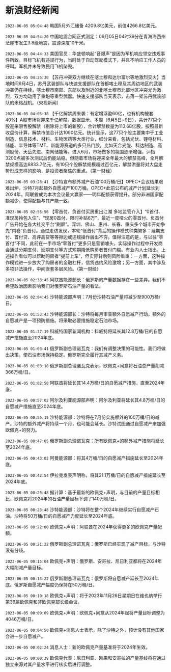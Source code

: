 # 新浪财经新闻
`2023-06-05 05:04:48` 韩国5月外汇储备 4209.8亿美元，前值4266.8亿美元。

`2023-06-05 04:54:20` 中国地震台网正式测定：06月05日04时39分在青海海西州茫崖市发生3.8级地震，震源深度10千米。

`2023-06-05 04:44:33` 美国官员：华盛顿响起“音爆声”是因为军机响应领空违规事件所致。目标飞机有违规行为，当时处于自动驾驶模式下，并且不响应工作人员的呼叫。军机并未导致民用飞机坠毁。

`2023-06-05 04:25:30` 【苏丹冲突双方继续在喀土穆和达尔富尔等地激烈交火】当地时间6月4日，苏丹武装部队与快速支援部队在首都喀土穆及其周边地区的武装冲突仍在持续，喀土穆市南部、东部以及附近的北喀土穆市北部地区冲突尤为激烈，双方均动用了重炮等重型武器。快速支援部队当天表示，击落一架苏丹武装部队的米格战机。（央视新闻）

`2023-06-05 04:05:38` 【千亿解禁周来袭：有定增浮盈60亿，也有机构被套40%】A股市场将迎来千亿解禁。数据显示，本周（6月5日~9日），共计77只个股迎来限售股解禁（剔除将上市的新股），合计解禁数量为113.68亿股，按照最新收盘价计算，解禁市值合计达1090亿元。统计显示，这77只个股主要集中于工业制造、信息技术、材料、生物医药等大类行业，细分来看，包括光伏、锂电材料、储能、半导体等TMT、新能源赛道的多只热门股，比如天合光能、科达制造、高测股份、天岳先进、南网储能等。进入6月，市场做多的氛围逐渐增强，沪指3200点被多次测试后仍能站稳。但随着市场将迎来全年最大的解禁高峰，全月解禁规模高达6833.7亿元，有10只个股解禁规模超过百亿元，解禁洪量将对大盘走势形成怎样的影响，是投资者聚焦的重点。（第一财经）

`2023-06-05 03:28:41` 【沙特宣布额外减产石油100万桶/日】OPEC+会议结果艰难出炉。沙特7月起额外自愿减产100万桶。OPEC+此前公布的减产计划延长到2024年。阿联酋成为本次会议最大赢家——明年配额获得提升。部分非洲国家配额减少，使得配额与其产能一致。

`2023-06-05 02:55:56` 【零首付、负首付买房重出江湖 多地监管介入】“0首付、准现房拎包入住”、“现房0首付、限时补贴6万”，最近一度哑火的零首付、负首付广告开始在各大社交平台“刷屏”。深圳、佛山、惠州、长春、重庆多个城市开始争先“内卷”负首付。通过走访发现，本轮“低首付”背后的操作模式种类繁多：延期支付、首付贷、高评高贷等等擦边或违规操作层出不穷。值得注意的是，与以往“零首付”不同，此前在一手市场“零首付”更多只是营销噱头，实际操作过程中开发商会通过分期支付、延期支付等方式短期降低购房者首付门槛。有业内人士指出，上述操作看似可以帮助购房者“提前上车”，但实际背后则风险重重：一方面，这种操作模式进一步放大了购房者的金融杠杆，信贷违约风险激增；另一方面，其中涉及多项非法操作，中间嵌套多层风险。（第一财经）

`2023-06-05 02:33:45` 阿联酋能源部长：俄罗斯的产量数据存在一些差异。我们不希望政治因素影响我们对俄罗斯石油产量的看法。

`2023-06-05 02:04:45` 沙特能源部声明：7月份沙特石油产量将减少至900万桶/日。

`2023-06-05 01:53:43` 沙特能源部长：沙特将每月审查额外自愿减产行动。额外的自愿减产是一项预防措施。将采取必要措施稳定石油市场。

`2023-06-05 01:37:19` 科威特国家新闻机构：科威特将延长其12.8万桶/日的自愿减产措施直至2024年底。

`2023-06-05 01:03:41` 俄罗斯副总理诺瓦克：我们有调整决策的可能性。我们将做出决策，使石油市场保持稳定。俄罗斯完全履行其减产义务。

`2023-06-05 01:03:18` 俄罗斯副总理诺瓦克表示，欧佩克+同意将石油总产量削减366万桶/日。

`2023-06-05 01:02:58` 阿联酋将延长其14.4万桶/日的自愿减产措施，直至2024年底。

`2023-06-05 00:57:02` 阿尔及利亚能源部声明：阿尔及利亚将延长其4.8万桶/日的自愿减产措施直至2024年底。

`2023-06-05 00:55:15` 沙特能源部：沙特将在7月份实施额外的100万桶/日的减产。沙特的额外减产将持续一个月，也可能会延长。沙特试图通过自愿减产来加强欧佩克+的努力。

`2023-06-05 00:47:05` 俄罗斯副总理诺瓦克：所有欧佩克+的额外减产措施将延长至2024年底。

`2023-06-05 00:43:02` 阿曼能源部：将其4万桶/日的自愿减产措施延长至2024年底。

`2023-06-05 00:42:54` 伊拉克发表声明称，将其21.1万桶/日的自愿减产措施延长至2024年底。

`2023-06-05 00:25:48` 据计算：基于最新的欧佩克+声明，与目前的产量目标相比，欧佩克将2024年的石油产量目标下调了140万桶/日。

`2023-06-05 00:23:48` 沙特能源部：沙特将在整个2024年继续实行自愿减产石油。沙特将50万桶/日的自愿减产力度延长至2024年底。

`2023-06-05 00:22:00` 欧佩克+声明：阿联酋在2024年获得更多的欧佩克产量配额。

`2023-06-05 00:21:22` 俄罗斯副总理诺瓦克：俄罗斯已经实现了减产目标，与沙特没有分歧。

`2023-06-05 00:15:04` 欧佩克+声明：俄罗斯、安哥拉、尼日利亚都将在2024年大幅削减产量目标。

`2023-06-05 00:13:22` 俄罗斯副总理诺瓦克：俄罗斯将自愿减产延长至2024年底。俄罗斯自愿减产幅度仍保持在50万桶/日。

`2023-06-05 00:10:18` 欧佩克+声明：将于2023年11月26日星期日在维也纳举行第36届欧佩克和非欧佩克部长级会议。

`2023-06-05 00:09:09` 欧佩克+声明：欧佩克+同意从2024年起将产量目标调整为4046万桶/日。

`2023-06-05 00:04:50` 欧佩克+消息人士表示，除了沙特之外，预计没有其他国家会进一步自愿减产。

`2023-06-05 00:02:24` 消息人士：新的欧佩克产量基准将于2024年生效。

`2023-06-05 00:00:38` 欧佩克代表：尼日利亚、刚果和安哥拉的产量基线将在通过独立来源对其产量水平进行核实后进行调整。

